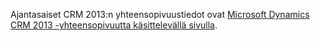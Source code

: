 Ajantasaiset CRM 2013:n yhteensopivuustiedot ovat [Microsoft Dynamics CRM 2013 -yhteensopivuutta käsittelevällä sivulla](https://support.microsoft.com/en-us/kb/3005167).